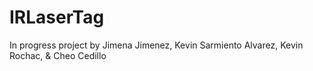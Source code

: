 # IRLaserTag
In progress project by Jimena Jimenez, Kevin Sarmiento Alvarez, Kevin Rochac, & Cheo Cedillo

